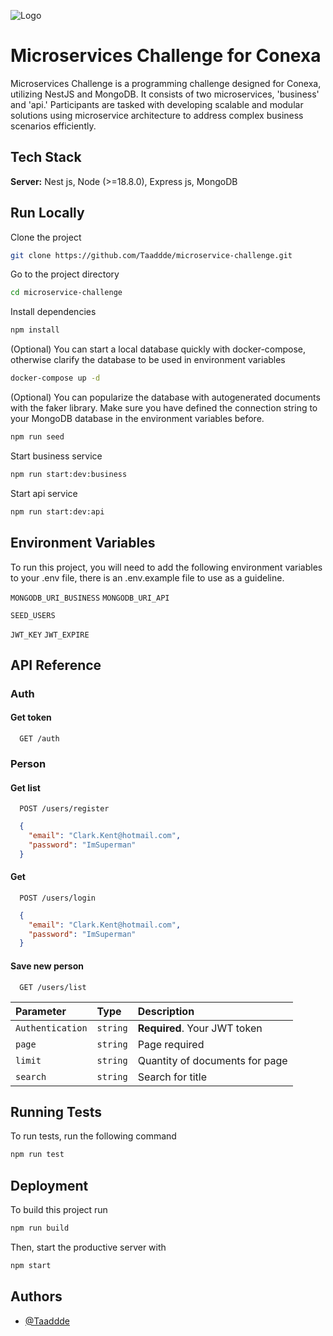 
![Logo](https://i.imgur.com/Vycqa3b.png)


# Microservices Challenge for Conexa

Microservices Challenge is a programming challenge designed for Conexa, utilizing NestJS and MongoDB. It consists of two microservices, 'business' and 'api.' Participants are tasked with developing scalable and modular solutions using microservice architecture to address complex business scenarios efficiently.
## Tech Stack
**Server:** Nest js, Node (>=18.8.0), Express js, MongoDB


## Run Locally

Clone the project

```bash
git clone https://github.com/Taaddde/microservice-challenge.git
```

Go to the project directory

```bash
cd microservice-challenge
```

Install dependencies

```bash
npm install
```

(Optional) You can start a local database quickly with docker-compose, otherwise clarify the database to be used in environment variables
```bash
docker-compose up -d
```

(Optional) You can popularize the database with autogenerated documents with the faker library. Make sure you have defined the connection string to your MongoDB database in the environment variables before.
```bash
npm run seed
```

Start business service
```bash
npm run start:dev:business
```

Start api service
```bash
npm run start:dev:api
```


## Environment Variables

To run this project, you will need to add the following environment variables to your .env file, there is an .env.example file to use as a guideline.

`MONGODB_URI_BUSINESS`
`MONGODB_URI_API`

`SEED_USERS`

`JWT_KEY`
`JWT_EXPIRE`


## API Reference

### Auth
#### Get token

```http
  GET /auth
```

### Person
#### Get list
```http
  POST /users/register
```
```json
  {
    "email": "Clark.Kent@hotmail.com",
    "password": "ImSuperman"
  }
```
#### Get
```http
  POST /users/login
```
```json
  {
    "email": "Clark.Kent@hotmail.com",
    "password": "ImSuperman"
  }
```

#### Save new person
```http
  GET /users/list
```
| Parameter | Type     | Description                |
| :-------- | :------- | :------------------------- |
| `Authentication` | `string` | **Required**. Your JWT token |
| `page` | `string` | Page required |
| `limit` | `string` | Quantity of documents for page |
| `search` | `string` | Search for title |

## Running Tests

To run tests, run the following command

```bash
npm run test
```


## Deployment

To build this project run

```bash
npm run build
```

Then, start the productive server with

```bash
npm start
```
## Authors

- [@Taaddde](https://github.com/Taaddde)

